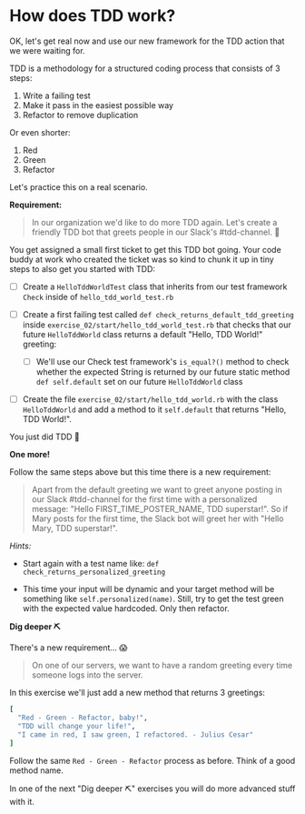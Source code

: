 # How does TDD work?

OK, let's get real now and use our new framework for the TDD action that we were
waiting for.

TDD is a methodology for a structured coding process that consists of 3 steps:

1. Write a failing test
2. Make it pass in the easiest possible way
3. Refactor to remove duplication

Or even shorter:

1. Red
2. Green
3. Refactor

Let's practice this on a real scenario.

**Requirement:**

> In our organization we'd like to do more TDD again. Let's create a friendly
TDD bot that greets people in our Slack's #tdd-channel. 🚀

You get assigned a small first ticket to get this TDD bot going. Your code buddy
at work who created the ticket was so kind to chunk it up in tiny steps to also
get you started with TDD:

- [ ] Create a `HelloTddWorldTest` class that inherits from our test framework
  `Check` inside of `hello_tdd_world_test.rb`

- [ ] Create a first failing test called `def
  check_returns_default_tdd_greeting` inside
  `exercise_02/start/hello_tdd_world_test.rb` that checks that our future
  `HelloTddWorld` class returns a default "Hello, TDD World!" greeting:
  - [ ] We'll use our Check test framework's `is_equal?()` method to check
    whether the expected String is returned by our future static method `def
    self.default` set on our future `HelloTddWorld` class

- [ ] Create the file `exercise_02/start/hello_tdd_world.rb` with the class
  `HelloTddWorld` and add a method to it `self.default` that returns "Hello, TDD
  World!".

You just did TDD 👏

**One more!**

Follow the same steps above but this time there is a new requirement:

> Apart from the default greeting we want to greet anyone posting in our Slack
> #tdd-channel for the first time with a personalized message: "Hello
> FIRST_TIME_POSTER_NAME, TDD superstar!". So if Mary posts for the first time,
> the Slack bot will greet her with "Hello Mary, TDD superstar!".

_Hints:_

* Start again with a test name like: `def check_returns_personalized_greeting`

* This time your input will be dynamic and your target method will be something
  like `self.personalized(name)`. Still, try to get the test green with the
  expected value hardcoded. Only then refactor.

**Dig deeper ⛏**

There's a new requirement... 😱

> On one of our servers, we want to have a random greeting every time someone
> logs into the server.

In this exercise we'll just add a new method that returns 3 greetings:
```ruby
[
  "Red - Green - Refactor, baby!",
  "TDD will change your life!",
  "I came in red, I saw green, I refactored. - Julius Cesar"
]
```

Follow the same `Red - Green - Refactor` process as before. Think of a good
method name.

In one of the next "Dig deeper ⛏" exercises you will do more advanced stuff with
it.
